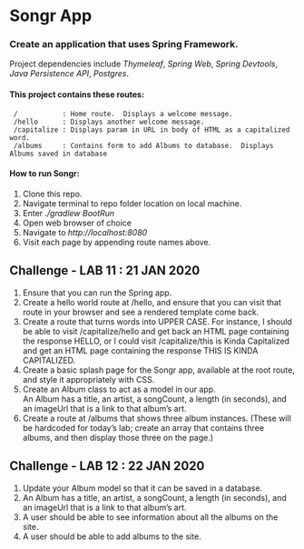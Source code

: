 # Songr App
<!-- Short summary or background information -->
### Create an application that uses **Spring Framework**.  

Project dependencies include *Thymeleaf*, *Spring Web*, *Spring Devtools*, *Java Persistence API*, *Postgres*.  

#### This project contains these **routes**:  
     /           : Home route.  Displays a welcome message.  
     /hello      : Displays another welcome message.
     /capitalize : Displays param in URL in body of HTML as a capitalized word.
     /albums     : Contains form to add Albums to database.  Displays Albums saved in database
    
#### How to **run** Songr:
  1. Clone this repo.
  2. Navigate terminal to repo folder location on local machine.
  3. Enter *./gradlew BootRun*
  4. Open web browser of choice
  5. Navigate to *http://localhost:8080*
  6. Visit each page by appending route names above.

## Challenge - LAB 11 : 21 JAN 2020
<!-- Description of the challenge -->
1.  Ensure that you can run the Spring app.  
2.  Create a hello world route at /hello, and ensure that you can visit that route in your browser and see a rendered template come back.  
3.  Create a route that turns words into UPPER CASE. For instance, I should be able to visit /capitalize/hello and get back an HTML page containing the response HELLO, or I could visit /capitalize/this is Kinda Capitalized and get an HTML page containing the response THIS IS KINDA CAPITALIZED.  
4.  Create a basic splash page for the Songr app, available at the root route, and style it appropriately with CSS.  
5.  Create an Album class to act as a model in our app.  
    An Album has a title, an artist, a songCount, a length (in seconds), and an imageUrl that is a link to that album’s art.  
6.  Create a route at /albums that shows three album instances. (These will be hardcoded for today’s lab; create an array that contains three albums, and then display those three on the page.)   

## Challenge - LAB 12 : 22 JAN 2020   
1.  Update your Album model so that it can be saved in a database.   
2.  An Album has a title, an artist, a songCount, a length (in seconds), and an imageUrl that is a link to that album’s art.  
3.  A user should be able to see information about all the albums on the site.  
4.  A user should be able to add albums to the site.  

